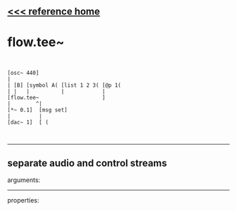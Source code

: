 [<<< reference home](ceammc_lib.md)
---

# flow.tee~

```


[osc~ 440]
|
| [B] [symbol A( [list 1 2 3( [@p 1(
| |   |          |            |
[flow.tee~                    ]
|        ^|
[*~ 0.1]  [msg set]
|         |
[dac~ 1]  [ (

            
```
---
separate audio and control streams
---
arguments:


---
properties:


